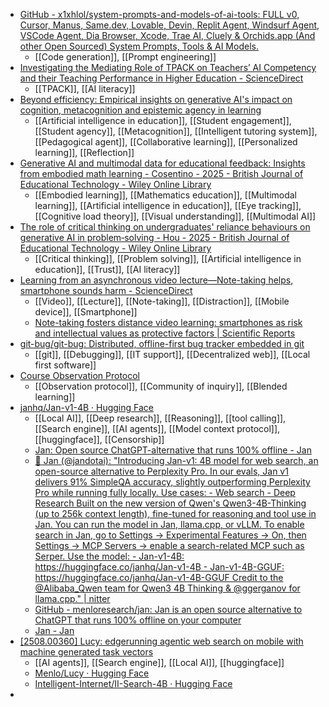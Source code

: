 - [GitHub - x1xhlol/system-prompts-and-models-of-ai-tools: FULL v0, Cursor, Manus, Same.dev, Lovable, Devin, Replit Agent, Windsurf Agent, VSCode Agent, Dia Browser, Xcode, Trae AI, Cluely & Orchids.app (And other Open Sourced) System Prompts, Tools & AI Models.](https://github.com/x1xhlol/system-prompts-and-models-of-ai-tools)
	- [[Code generation]], [[Prompt engineering]]
- [Investigating the Mediating Role of TPACK on Teachers’ AI Competency and their Teaching Performance in Higher Education - ScienceDirect](https://www.sciencedirect.com/science/article/pii/S2666920X25001018)
	- [[TPACK]], [[AI literacy]]
- [Beyond efficiency: Empirical insights on generative AI's impact on cognition, metacognition and epistemic agency in learning](https://bera-journals.onlinelibrary.wiley.com/doi/epdf/10.1111/bjet.70000?campaign=woletoc)
	- [[Artificial intelligence in education]], [[Student engagement]], [[Student agency]], [[Metacognition]], [[Intelligent tutoring system]], [[Pedagogical agent]], [[Collaborative learning]], [[Personalized learning]], [[Reflection]]
- [Generative AI and multimodal data for educational feedback: Insights from embodied math learning - Cosentino - 2025 - British Journal of Educational Technology - Wiley Online Library](https://bera-journals.onlinelibrary.wiley.com/doi/abs/10.1111/bjet.13587?campaign=woletoc)
	- [[Embodied learning]], [[Mathematics education]], [[Multimodal learning]], [[Artificial intelligence in education]], [[Eye tracking]], [[Cognitive load theory]], [[Visual understanding]], [[Multimodal AI]]
- [The role of critical thinking on undergraduates' reliance behaviours on generative AI in problem‐solving - Hou - 2025 - British Journal of Educational Technology - Wiley Online Library](https://bera-journals.onlinelibrary.wiley.com/doi/full/10.1111/bjet.13613?campaign=woletoc)
	- [[Critical thinking]], [[Problem solving]], [[Artificial intelligence in education]], [[Trust]], [[AI literacy]]
- [Learning from an asynchronous video lecture—Note-taking helps, smartphone sounds harm - ScienceDirect](https://www.sciencedirect.com/science/article/abs/pii/S1096751625000521?dgcid=raven_sd_aip_email)
	- [[Video]], [[Lecture]], [[Note-taking]], [[Distraction]], [[Mobile device]], [[Smartphone]]
	- [Note-taking fosters distance video learning: smartphones as risk and intellectual values as protective factors | Scientific Reports](https://www.nature.com/articles/s41598-024-67898-7)
- [git-bug/git-bug: Distributed, offline-first bug tracker embedded in git](https://github.com/git-bug/git-bug)
	- [[git]], [[Debugging]], [[IT support]], [[Decentralized web]], [[Local first software]]
- [Course Observation Protocol](https://works.hcommons.org/records/be71g-rfe25)
	- [[Observation protocol]], [[Community of inquiry]], [[Blended learning]]
- [janhq/Jan-v1-4B · Hugging Face](https://huggingface.co/janhq/Jan-v1-4B)
	- [[Local AI]], [[Deep research]], [[Reasoning]], [[tool calling]], [[Search engine]], [[AI agents]], [[Model context protocol]], [[huggingface]], [[Censorship]]
	- [Jan: Open source ChatGPT-alternative that runs 100% offline - Jan](https://jan.ai/)
	- [👋 Jan (@jandotai): "Introducing Jan-v1: 4B model for web search, an open-source alternative to Perplexity Pro. In our evals, Jan v1 delivers 91% SimpleQA accuracy, slightly outperforming Perplexity Pro while running fully locally. Use cases: - Web search - Deep Research Built on the new version of Qwen's Qwen3-4B-Thinking (up to 256k context length), fine-tuned for reasoning and tool use in Jan. You can run the model in Jan, llama.cpp, or vLLM. To enable search in Jan, go to Settings → Experimental Features → On, then Settings → MCP Servers → enable a search-related MCP such as Serper. Use the model: - Jan-v1-4B: https://huggingface.co/janhq/Jan-v1-4B - Jan-v1-4B-GGUF: https://huggingface.co/janhq/Jan-v1-4B-GGUF Credit to the @Alibaba_Qwen team for Qwen3 4B Thinking & @ggerganov for llama.cpp." | nitter](https://nitter.net/jandotai/status/1955176280535732415)
	- [GitHub - menloresearch/jan: Jan is an open source alternative to ChatGPT that runs 100% offline on your computer](https://github.com/menloresearch/jan)
	- [Jan - Jan](https://jan.ai/docs)
- [[2508.00360] Lucy: edgerunning agentic web search on mobile with machine generated task vectors](https://arxiv.org/abs/2508.00360)
	- [[AI agents]], [[Search engine]], [[Local AI]], [[huggingface]]
	- [Menlo/Lucy · Hugging Face](https://huggingface.co/Menlo/Lucy)
	- [Intelligent-Internet/II-Search-4B · Hugging Face](https://huggingface.co/Intelligent-Internet/II-Search-4B)
-